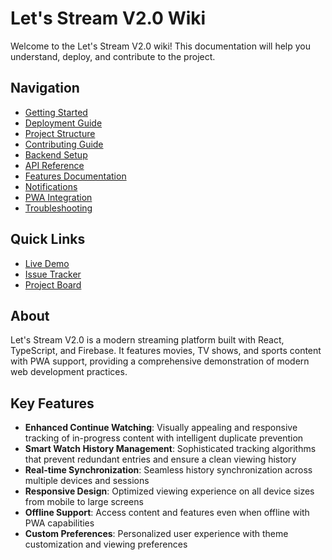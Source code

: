 
# Let's Stream V2.0 Wiki

Welcome to the Let's Stream V2.0 wiki! This documentation will help you understand, deploy, and contribute to the project.


## Navigation

- [Getting Started](./Getting-Started)
- [Deployment Guide](./Deployment-Guide)
- [Project Structure](./Project-Structure)
- [Contributing Guide](./Contributing-Guide)
- [Backend Setup](./Backend-Setup)
- [API Reference](./API-Reference)
- [Features Documentation](./Features-Documentation)
- [Notifications](./Notifications)
- [PWA Integration](./PWA-Integration)
- [Troubleshooting](./Troubleshooting)

## Quick Links

- [Live Demo](https://lets-stream-v2.netlify.app)
- [Issue Tracker](https://github.com/yourusername/lets-stream-v2.0/issues)
- [Project Board](https://github.com/yourusername/lets-stream-v2.0/projects)

## About

Let's Stream V2.0 is a modern streaming platform built with React, TypeScript, and Firebase. It features movies, TV shows, and sports content with PWA support, providing a comprehensive demonstration of modern web development practices.

## Key Features

- **Enhanced Continue Watching**: Visually appealing and responsive tracking of in-progress content with intelligent duplicate prevention
- **Smart Watch History Management**: Sophisticated tracking algorithms that prevent redundant entries and ensure a clean viewing history
- **Real-time Synchronization**: Seamless history synchronization across multiple devices and sessions
- **Responsive Design**: Optimized viewing experience on all device sizes from mobile to large screens
- **Offline Support**: Access content and features even when offline with PWA capabilities
- **Custom Preferences**: Personalized user experience with theme customization and viewing preferences
